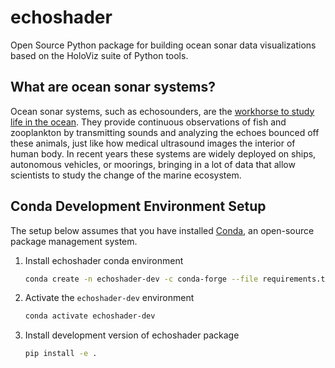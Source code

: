 # echoshader

Open Source Python package for building ocean sonar data visualizations based on the HoloViz suite of Python tools.

## What are ocean sonar systems?

Ocean sonar systems, such as echosounders, are the [workhorse to study life in the ocean](https://storymaps.arcgis.com/stories/e245977def474bdba60952f30576908f). They provide continuous observations of fish and zooplankton by transmitting sounds and analyzing the echoes bounced off these animals, just like how medical ultrasound images the interior of human body. In recent years these systems are widely deployed on ships, autonomous vehicles, or moorings, bringing in a lot of data that allow scientists to study the change of the marine ecosystem.

## Conda Development Environment Setup

The setup below assumes that you have installed [Conda](https://docs.conda.io/projects/conda/en/latest/), an open-source package management system.

1. Install echoshader conda environment

    ```bash
    conda create -n echoshader-dev -c conda-forge --file requirements.txt
    ```

2. Activate the `echoshader-dev` environment

    ```bash
    conda activate echoshader-dev
    ```

3. Install development version of echoshader package

    ```bash
    pip install -e .
    ```
